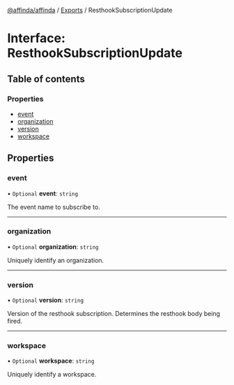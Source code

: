 [@affinda/affinda](../README.md) / [Exports](../modules.md) / ResthookSubscriptionUpdate

# Interface: ResthookSubscriptionUpdate

## Table of contents

### Properties

- [event](ResthookSubscriptionUpdate.md#event)
- [organization](ResthookSubscriptionUpdate.md#organization)
- [version](ResthookSubscriptionUpdate.md#version)
- [workspace](ResthookSubscriptionUpdate.md#workspace)

## Properties

### event

• `Optional` **event**: `string`

The event name to subscribe to.

___

### organization

• `Optional` **organization**: `string`

Uniquely identify an organization.

___

### version

• `Optional` **version**: `string`

Version of the resthook subscription. Determines the resthook body being fired.

___

### workspace

• `Optional` **workspace**: `string`

Uniquely identify a workspace.
